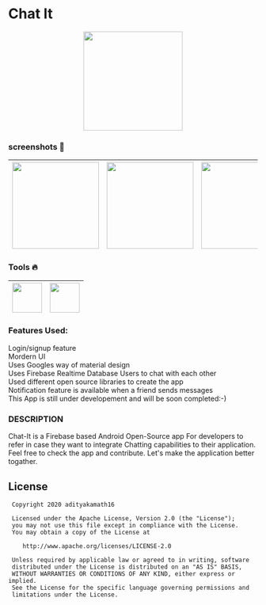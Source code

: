 # Chat It
<p align="center">
<img  height="200" src="https://firebasestorage.googleapis.com/v0/b/github--images.appspot.com/o/ChatIt%2Fchatitlogo.png?alt=media&token=29d30346-147b-4172-808a-dee9fac69276"></img>
</p>

### screenshots :rocket:
|<img src="https://firebasestorage.googleapis.com/v0/b/github--images.appspot.com/o/ChatIt%2Fmaterial%20design.jpg?alt=media&token=4e5583fb-5720-466f-8897-7efa8900f48b" width=175> | <img src="https://firebasestorage.googleapis.com/v0/b/github--images.appspot.com/o/ChatIt%2Fgoogle%20material%20design.jpg?alt=media&token=a64e3f5c-81a5-40c2-adaa-ee68f09d04b7" width=175>|  <img src="https://firebasestorage.googleapis.com/v0/b/github--images.appspot.com/o/ChatIt%2FBOTTOM%20NAVIGATION.jpg?alt=media&token=66822a1a-f569-4e8a-89eb-f2b894a2dc20" width=175> | 
|:---:|:---:|:---:|


### Tools :fire:
|<img src="https://firebasestorage.googleapis.com/v0/b/github--images.appspot.com/o/Github%20images%2F1200px-Android_Studio_icon.svg.png?alt=media&token=c696a2c6-181d-4ef2-b235-a200306833ca" width=60> | <img src="https://firebasestorage.googleapis.com/v0/b/github--images.appspot.com/o/Github%20images%2Ffirebase.png?alt=media&token=b31bf89b-27a9-4192-9c7f-ae8eedb56554 " width=60> | 
|:---:|:---:|



<p><h3>Features Used: </h3></p>
Login/signup feature<br>
Mordern UI<br>
Uses Googles way of material design<br>
Uses Firebase Realtime Database Users to chat with each other<br>
Used different open source libraries to create the app<br>
Notification feature is available when a friend sends messages<br>
This App is still under developement and will be soon completed:-)<br>


### DESCRIPTION
<p>Chat-It is a Firebase based Android Open-Source app For developers to refer in case they want to integrate Chatting capabilities to their application. Feel free to check the app and contribute. Let's make the application better togather.</p>

License
 -------
 
     Copyright 2020 adityakamath16
 
     Licensed under the Apache License, Version 2.0 (the "License");
     you may not use this file except in compliance with the License.
     You may obtain a copy of the License at
 
        http://www.apache.org/licenses/LICENSE-2.0
 
     Unless required by applicable law or agreed to in writing, software
     distributed under the License is distributed on an "AS IS" BASIS,
     WITHOUT WARRANTIES OR CONDITIONS OF ANY KIND, either express or implied.
     See the License for the specific language governing permissions and
     limitations under the License.
